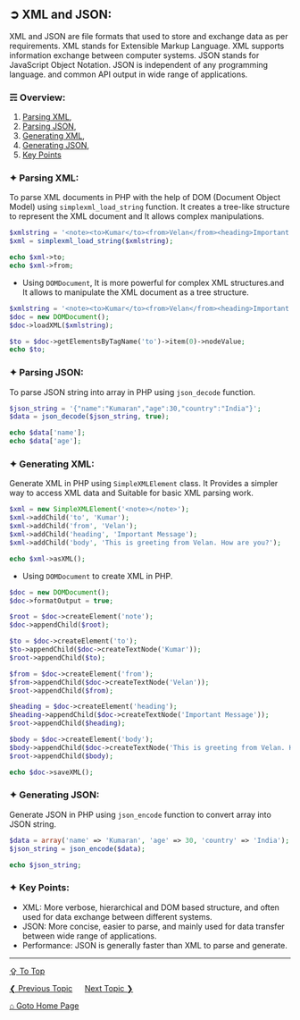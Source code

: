 ## &#10162; XML and JSON:
XML and JSON are file formats that used to store and exchange data as per requirements.
XML stands for Extensible Markup Language. XML supports information exchange between computer systems.
JSON stands for JavaScript Object Notation. JSON is independent of any programming language. and common API output in wide range of applications.

### &#9780; Overview:
1. [Parsing XML](#-parsing-xml),
2. [Parsing JSON](#-parsing-json),
3. [Generating XML](#-generating-xml),
4. [Generating JSON](#-generating-json),
5. [Key Points](#-key-points)

### &#10022; Parsing XML:
To parse XML documents in PHP with the help of DOM (Document Object Model) using `simplexml_load_string` function. It creates a tree-like structure to represent the XML document and It allows complex manipulations.

```php
$xmlstring = '<note><to>Kumar</to><from>Velan</from><heading>Important Message</heading><body>This is greeting from Velan. How are you?</body></note>';
$xml = simplexml_load_string($xmlstring);

echo $xml->to;
echo $xml->from;
```

- Using `DOMDocument`, It is more powerful for complex XML structures.and It allows to manipulate the XML document as a tree structure.

```php
$xmlstring = '<note><to>Kumar</to><from>Velan</from><heading>Important Message</heading><body>This is greeting from Velan. How are you?</body></note>';
$doc = new DOMDocument();
$doc->loadXML($xmlstring);

$to = $doc->getElementsByTagName('to')->item(0)->nodeValue;
echo $to;
```

### &#10022; Parsing JSON:
To parse JSON string into array in PHP using `json_decode` function.

```php
$json_string = '{"name":"Kumaran","age":30,"country":"India"}';
$data = json_decode($json_string, true);

echo $data['name'];
echo $data['age'];
```

### &#10022; Generating XML:
Generate XML in PHP using `SimpleXMLElement` class. It Provides a simpler way to access XML data and Suitable for basic XML parsing work.

```php
$xml = new SimpleXMLElement('<note></note>');
$xml->addChild('to', 'Kumar');
$xml->addChild('from', 'Velan');
$xml->addChild('heading', 'Important Message');
$xml->addChild('body', 'This is greeting from Velan. How are you?');

echo $xml->asXML();
```

- Using `DOMDocument` to create XML in PHP.

```php
$doc = new DOMDocument();
$doc->formatOutput = true;

$root = $doc->createElement('note');
$doc->appendChild($root);

$to = $doc->createElement('to');
$to->appendChild($doc->createTextNode('Kumar'));
$root->appendChild($to);

$from = $doc->createElement('from');
$from->appendChild($doc->createTextNode('Velan'));
$root->appendChild($from);

$heading = $doc->createElement('heading');
$heading->appendChild($doc->createTextNode('Important Message'));
$root->appendChild($heading);

$body = $doc->createElement('body');
$body->appendChild($doc->createTextNode('This is greeting from Velan. How are you?'));
$root->appendChild($body);

echo $doc->saveXML();
```

### &#10022; Generating JSON:
Generate JSON in PHP using `json_encode` function to convert array into JSON string.

```php
$data = array('name' => 'Kumaran', 'age' => 30, 'country' => 'India');
$json_string = json_encode($data);

echo $json_string;
```

### &#10022; Key Points:
- XML: More verbose, hierarchical and DOM based structure, and often used for data exchange between different systems.
- JSON: More concise, easier to parse, and mainly used for data transfer between wide range of applications.
- Performance: JSON is generally faster than XML to parse and generate.

---
[&#8682; To Top](#-xml-and-json)

[&#10094; Previous Topic](./regular-expressions.md) &emsp; [Next Topic &#10095;](./cli-with-php.md)

[&#8962; Goto Home Page](../README.md)